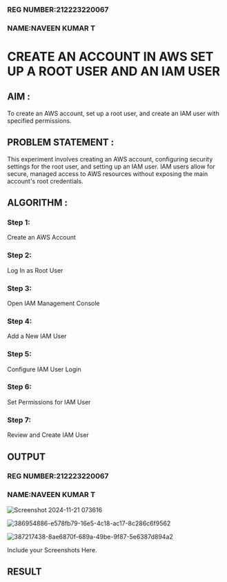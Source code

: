 ### REG NUMBER:212223220067
### NAME:NAVEEN KUMAR T
# CREATE AN  ACCOUNT IN AWS SET UP A ROOT USER AND AN IAM USER 
## AIM :
To create an AWS account, set up a root user, and create an IAM user with specified permissions.
## PROBLEM STATEMENT :
This experiment involves creating an AWS account, configuring security settings for the root user, and setting up an IAM user. IAM users allow for secure, managed access to AWS resources without exposing the main account's root credentials.

## ALGORITHM :
 ### Step 1:
 Create an AWS Account </br>
 ### Step 2:
 Log In as Root User </br>
 ### Step 3:
 Open IAM Management Console</br>
 ### Step 4:
 Add a New IAM User</br>
 ### Step 5:
 Configure IAM User Login</br>
 ### Step 6:
 Set Permissions for IAM User</br>
 ### Step 7:
 Review and Create IAM User</br>

## OUTPUT
### REG NUMBER:212223220067
### NAME:NAVEEN KUMAR T


![Screenshot 2024-11-21 073616](https://github.com/user-attachments/assets/3d9a0523-ab1c-4592-a0e0-9a8adde64211)

![386954886-e578fb79-16e5-4c18-ac17-8c286c6f9562](https://github.com/user-attachments/assets/3b333145-6cc2-4b0c-8c57-63a566072bf1)

 
![387217438-8ae6870f-689a-49be-9f87-5e6387d894a2](https://github.com/user-attachments/assets/f121d27d-7abe-4b5f-90e2-81262ad21d52)

 Include your Screenshots Here.
## RESULT
 

  


